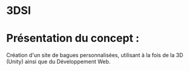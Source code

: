 # 3DSI

# Présentation du concept :

Création d'un site de bagues personnalisées, utilisant à la fois de la 3D (Unity) ainsi que du Développement Web.
